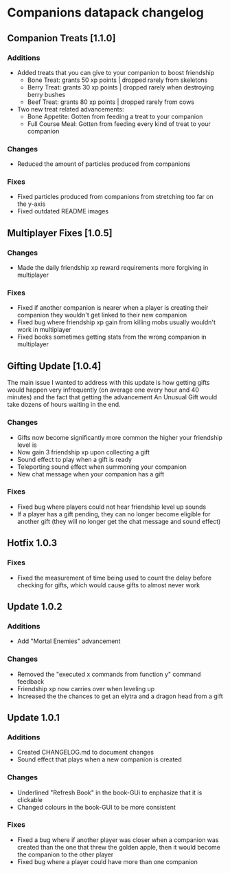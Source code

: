 # Companions datapack changelog

## Companion Treats [1.1.0]

### Additions
 - Added treats that you can give to your companion to boost friendship
   - Bone Treat: grants 50 xp points | dropped rarely from skeletons
   - Berry Treat: grants 30 xp points | dropped rarely when destroying berry bushes
   - Beef Treat: grants 80 xp points | dropped rarely from cows
 - Two new treat related advancements:
   - Bone Appetite: Gotten from feeding a treat to your companion
   - Full Course Meal: Gotten from feeding every kind of treat to your companion

### Changes
 - Reduced the amount of particles produced from companions

### Fixes
 - Fixed particles produced from companions from stretching too far on the y-axis
 - Fixed outdated README images

## Multiplayer Fixes [1.0.5]

### Changes
 - Made the daily friendship xp reward requirements more forgiving in multiplayer

### Fixes
 - Fixed if another companion is nearer when a player is creating their companion they wouldn't get linked to their new companion
 - Fixed bug where friendship xp gain from killing mobs usually wouldn't work in multiplayer
 - Fixed books sometimes getting stats from the wrong companion in multiplayer

## Gifting Update [1.0.4]

The main issue I wanted to address with this update is how getting gifts would happen very infrequently (on average one every hour and 40 minutes) and the fact that getting the advancement An Unusual Gift would take dozens of hours waiting in the end.

### Changes
 - Gifts now become significantly more common the higher your friendship level is
 - Now gain 3 friendship xp upon collecting a gift
 - Sound effect to play when a gift is ready
 - Teleporting sound effect when summoning your companion
 - New chat message when your companion has a gift

 ### Fixes
  - Fixed bug where players could not hear friendship level up sounds
  - If a player has a gift pending, they can no longer become eligible for another gift (they will no longer get the chat message and sound effect)

## Hotfix 1.0.3

### Fixes
 - Fixed the measurement of time being used to count the delay before checking for gifts, which would cause gifts to almost never work

## Update 1.0.2

### Additions
 - Add "Mortal Enemies" advancement

### Changes
 - Removed the "executed x commands from function y" command feedback
 - Friendship xp now carries over when leveling up
 - Increased the the chances to get an elytra and a dragon head from a gift

## Update 1.0.1

### Additions
 - Created CHANGELOG.md to document changes
 - Sound effect that plays when a new companion is created

 ### Changes
 - Underlined "Refresh Book" in the book-GUi to enphasize that it is clickable
 - Changed colours in the book-GUI to be more consistent

### Fixes
 - Fixed a bug where if another player was closer when a companion was created than the one that threw the golden apple, then it would become the companion to the other player
 - Fixed bug where a player could have more than one companion